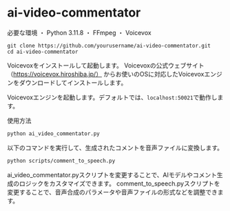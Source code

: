 # ai-video-commentator

必要な環境
 ・ Python 3.11.8
 ・ FFmpeg
 ・ Voicevox

```
git clone https://github.com/yourusername/ai-video-commentator.git
cd ai-video-commentator
```
Voicevoxをインストールして起動します。
Voicevoxの公式ウェブサイト（https://voicevox.hiroshiba.jp/）
からお使いのOSに対応したVoicevoxエンジンをダウンロードしてインストールします。

Voicevoxエンジンを起動します。デフォルトでは、```localhost:50021```で動作します。

使用方法

```bash
python ai_video_commentator.py
```
以下のコマンドを実行して、生成されたコメントを音声ファイルに変換します。

```bash
python scripts/comment_to_speech.py
```

ai_video_commentator.pyスクリプトを変更することで、AIモデルやコメント生成のロジックをカスタマイズできます。
comment_to_speech.pyスクリプトを変更することで、音声合成のパラメータや音声ファイルの形式などを調整できます。
